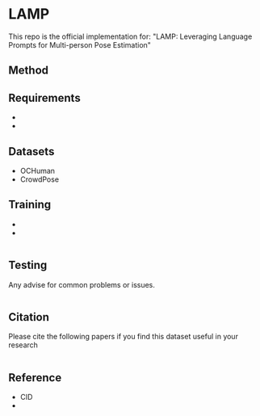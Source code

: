 # LAMP
This repo is the official implementation for: "LAMP: Leveraging Language Prompts for Multi-person Pose Estimation"

## Method



## Requirements

* 
* 

## Datasets

* OCHuman
* CrowdPose

## Training

* 
* 
```

```

## Testing

Any advise for common problems or issues.
```

```

## Citation

Please cite the following papers if you find this dataset useful in your research
```

```


## Reference
* CID
* 
